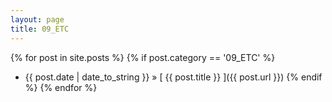 ```yaml
---
layout: page
title: 09_ETC
---
```

{% for post in site.posts %}
  {% if post.category == '09_ETC' %}
  * {{ post.date | date_to_string }} &raquo; [ {{ post.title }} ]({{ post.url }})
  {% endif %}
{% endfor %}
